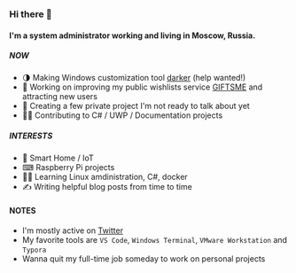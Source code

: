 ### Hi there 👋

#### I'm a system administrator working and living in Moscow, Russia.


##### NOW
- 🌗 Making Windows customization tool [darker](https://github.com/angelwzr/darker) (help wanted!)
- 🎁 Working on improving my public wishlists service [GIFTSME](https://gogifts.me/) and attracting new users
- 🔐 Creating a few private project I'm not ready to talk about yet
- 💁‍♂️ Contributing to C# / UWP / Documentation projects

##### INTERESTS
- 🏡 Smart Home / IoT
- ⌨ Raspberry Pi projects
- 👨‍🎓 Learning Linux amdinistration, C#, docker
- ✍ Writing helpful blog posts from time to time

#### NOTES
- I'm mostly active on [Twitter](https://twitter.com/rlinev)
- My favorite tools are `VS Code`, `Windows Terminal`, `VMware Workstation` and `Typora`
- Wanna quit my full-time job someday to work on personal projects

